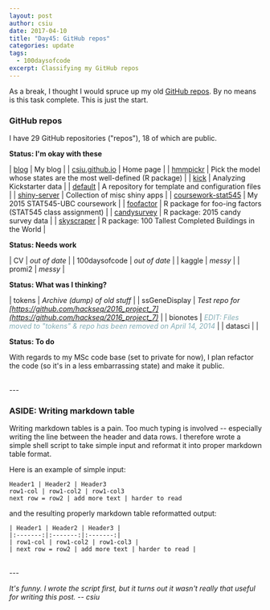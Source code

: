 ```yaml
---
layout: post
author: csiu
date: 2017-04-10
title: "Day45: GitHub repos"
categories: update
tags:
  - 100daysofcode
excerpt: Classifying my GitHub repos
---
```

As a break, I thought I would spruce up my old [GitHub repos](https://github.com/csiu?tab=repositories). By no means is this task complete. This is just the start.

### GitHub repos

I have 29 GitHub repositories ("repos"), 18 of which are public.

**Status: I'm okay with these**

| [blog](https://github.com/csiu/blog) | My blog |
| [csiu.github.io](https://github.com/csiu/csiu.github.io) | Home page |
| [hmmpickr](https://github.com/csiu/hmmpickr) | Pick the model whose states are the most well-defined (R package) |
| [kick](https://github.com/csiu/kick) | Analyzing Kickstarter data |
| [default](https://github.com/csiu/default) | A repository for template and configuration files |
| [shiny-server](https://github.com/csiu/shiny-server) | Collection of misc shiny apps |
| [coursework-stat545](https://github.com/csiu/coursework-stat545) | My 2015 STAT545-UBC coursework |
| [foofactor](https://github.com/csiu/foofactor) | R package for foo-ing factors (STAT545 class assignment) |
| [candysurvey](https://github.com/csiu/candysurvey) | R package: 2015 candy survey data |
| [skyscraper](https://github.com/csiu/skyscraper) | R package: 100 Tallest Completed Buildings in the World |

**Status: Needs work**

| CV | *out of date* |
| 100daysofcode | *out of date* |
| kaggle | *messy* |
| promi2 | *messy* |

**Status: What was I thinking?**

| tokens | *Archive (dump) of old stuff* |
| ssGeneDisplay | *Test repo for [https://github.com/hackseq/2016_project_7](https://github.com/hackseq/2016_project_7)* |
| bionotes | *<font color="#83adb5">EDIT: Files moved to "tokens" & repo has been removed on April 14, 2014</font>* |
| datasci | |

**Status: To do**

With regards to my MSc code base (set to private for now), I plan refactor the code (so it's in a less embarrassing state) and make it public.

<br>
---

### ASIDE: Writing markdown table

Writing markdown tables is a pain. Too much typing is involved -- especially writing the line between the header and data rows. I therefore wrote a simple shell script to take simple input and reformat it into proper markdown table format.

<script src="https://gist.github.com/csiu/5530c41d8a7d649eae6be32ebff435cb.js"></script>

Here is an example of simple input:

```
Header1 | Header2 | Header3
row1-col | row1-col2 | row1-col3
next row = row2 | add more text | harder to read
```

and the resulting properly markdown table reformatted output:

```
| Header1 | Header2 | Header3 |
|:-------:|:-------:|:-------:|
| row1-col | row1-col2 | row1-col3 |
| next row = row2 | add more text | harder to read |
```

<br>
---

*It's funny. I wrote the script first, but it turns out it wasn't really that useful for writing this post. \-\- csiu*
